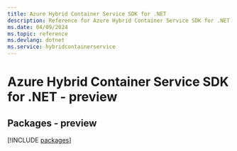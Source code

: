 ```yaml
---
title: Azure Hybrid Container Service SDK for .NET
description: Reference for Azure Hybrid Container Service SDK for .NET
ms.date: 04/09/2024
ms.topic: reference
ms.devlang: dotnet
ms.service: hybridcontainerservice
---
```

# Azure Hybrid Container Service SDK for .NET - preview
## Packages - preview
[!INCLUDE [packages](hybrid-container-service-index.md)]